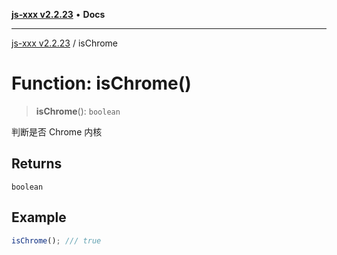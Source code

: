 [**js-xxx v2.2.23**](../README.md) • **Docs**

***

[js-xxx v2.2.23](../README.md) / isChrome

# Function: isChrome()

> **isChrome**(): `boolean`

判断是否 Chrome 内核

## Returns

`boolean`

## Example

```ts
isChrome(); /// true
```
